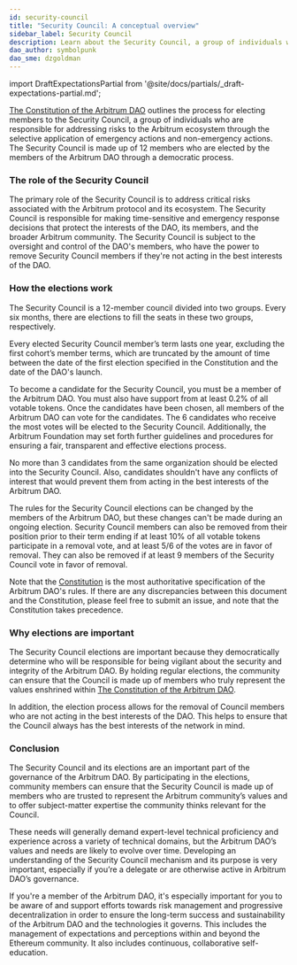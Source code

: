 ```yaml
---
id: security-council
title: "Security Council: A conceptual overview"
sidebar_label: Security Council
description: Learn about the Security Council, a group of individuals who are responsible for managing the risk of the Arbitrum ecosystem through the selective application of emergency actions.
dao_author: symbolpunk
dao_sme: dzgoldman
---
```


import DraftExpectationsPartial from '@site/docs/partials/_draft-expectations-partial.md'; 

<DraftExpectationsPartial />

[The Constitution of the Arbitrum DAO](../dao-constitution) outlines the process for electing members to the <a data-quicklook-from='security-council'>Security Council</a>, a group of individuals who are responsible for addressing risks to the Arbitrum ecosystem through the selective application of <a data-quicklook-from='emergency-action'>emergency actions</a> and <a data-quicklook-from='nonemergency-action'>non-emergency actions</a>. The Security Council is made up of 12 members who are elected by the members of the Arbitrum DAO through a democratic process.

### The role of the Security Council

The primary role of the Security Council is to address critical risks associated with the Arbitrum protocol and its ecosystem. The Security Council is responsible for making time-sensitive and emergency response decisions that protect the interests of the DAO, its members, and the broader Arbitrum community. The Security Council is subject to the oversight and control of the DAO's members, who have the power to remove Security Council members if they're not acting in the best interests of the DAO.

### How the elections work

The Security Council is a 12-member council divided into two groups. Every six months, there are elections to fill the seats in these two groups, respectively.

Every elected Security Council member’s term lasts one year, excluding the first cohort’s member terms, which are truncated by the amount of time between the date of the first election specified in the Constitution and the date of the DAO's launch.

To become a candidate for the Security Council, you must be a member of the Arbitrum DAO. You must also have support from at least 0.2% of all votable tokens. Once the candidates have been chosen, all members of the Arbitrum DAO can vote for the candidates. The 6 candidates who receive the most votes will be elected to the Security Council.  Additionally, the Arbitrum Foundation may set forth further guidelines and procedures for ensuring a fair, transparent and effective elections process.

No more than 3 candidates from the same organization should be elected into the Security Council. Also, candidates shouldn't have any conflicts of interest that would prevent them from acting in the best interests of the Arbitrum DAO.

The rules for the Security Council elections can be changed by the members of the Arbitrum DAO, but these changes can't be made during an ongoing election. Security Council members can also be removed from their position prior to their term ending if at least 10% of all votable tokens participate in a removal vote, and at least 5/6 of the votes are in favor of removal. They can also be removed if at least 9 members of the Security Council vote in favor of removal.

Note that the [Constitution](../dao-constitution.md) is the most authoritative specification of the Arbitrum DAO's rules. If there are any discrepancies between this document and the Constitution, please feel free to submit an issue, and note that the Constitution takes precedence.


### Why elections are important

The Security Council elections are important because they democratically determine who will be responsible for being vigilant about the security and integrity of the Arbitrum DAO. By holding regular elections, the community can ensure that the Council is made up of members who truly represent the values enshrined within [The Constitution of the Arbitrum DAO](../dao-constitution).

In addition, the election process allows for the removal of Council members who are not acting in the best interests of the DAO. This helps to ensure that the Council always has the best interests of the network in mind.


### Conclusion

The Security Council and its elections are an important part of the governance of the Arbitrum DAO. By participating in the elections, community members can ensure that the Security Council is made up of members who are trusted to represent the Arbitrum community’s values and to offer subject-matter expertise the community thinks relevant for the Council.

These needs will generally demand expert-level technical proficiency and experience across a variety of technical domains, but the Arbitrum DAO’s values and needs are likely to evolve over time. Developing an understanding of the Security Council mechanism and its purpose is very important, especially if you’re a delegate or are otherwise active in Arbitrum DAO’s governance.

If you're a member of the Arbitrum DAO, it's especially important for you to be aware of and support efforts towards risk management and progressive decentralization in order to ensure the long-term success and sustainability of the Arbitrum DAO and the technologies it governs. This includes the management of expectations and perceptions within and beyond the Ethereum community. It also includes continuous, collaborative self-education.